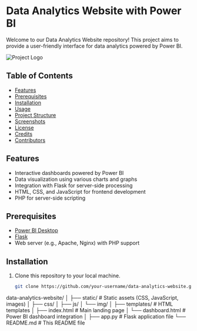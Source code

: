 # Data Analytics Website with Power BI

Welcome to our Data Analytics Website repository! This project aims to provide a user-friendly interface for data analytics powered by Power BI.

![Project Logo](path/to/project_logo.png)

## Table of Contents
- [Features](#features)
- [Prerequisites](#prerequisites)
- [Installation](#installation)
- [Usage](#usage)
- [Project Structure](#project-structure)
- [Screenshots](#screenshots)
- [License](#license)
- [Credits](#credits)
- [Contributors](#contributors)

## Features
- Interactive dashboards powered by Power BI
- Data visualization using various charts and graphs
- Integration with Flask for server-side processing
- HTML, CSS, and JavaScript for frontend development
- PHP for server-side scripting

## Prerequisites
- [Power BI Desktop](https://powerbi.microsoft.com/en-us/desktop/)
- [Flask](https://flask.palletsprojects.com/en/2.0.x/installation/)
- Web server (e.g., Apache, Nginx) with PHP support

## Installation
1. Clone this repository to your local machine.
   ```bash
   git clone https://github.com/your-username/data-analytics-website.git
data-analytics-website/
│
├── static/             # Static assets (CSS, JavaScript, images)
│   ├── css/
│   ├── js/
│   └── img/
│
├── templates/          # HTML templates
│   ├── index.html      # Main landing page
│   └── dashboard.html  # Power BI dashboard integration
│
├── app.py              # Flask application file
└── README.md           # This README file
